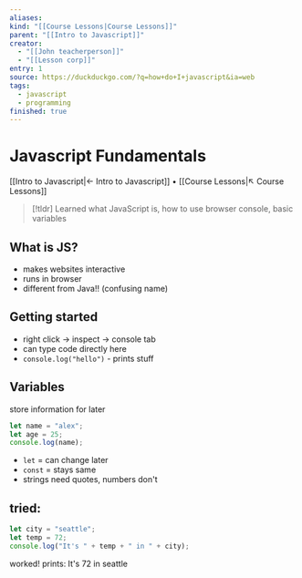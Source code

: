```yaml
---
aliases:
kind: "[[Course Lessons|Course Lessons]]"
parent: "[[Intro to Javascript]]"
creator:
  - "[[John teacherperson]]"
  - "[[Lesson corp]]"
entry: 1
source: https://duckduckgo.com/?q=how+do+I+javascript&ia=web
tags:
  - javascript
  - programming
finished: true
---
```

# Javascript Fundamentals
[[Intro to Javascript|← Intro to Javascript]] • [[Course Lessons|↖ Course Lessons]]

> [!tldr] 
>  Learned what JavaScript is, how to use browser console, basic variables
> 

## What is JS?

- makes websites interactive
- runs in browser
- different from Java!! (confusing name)

## Getting started

- right click → inspect → console tab
- can type code directly here
- `console.log("hello")` - prints stuff

## Variables

store information for later

```js
let name = "alex";
let age = 25;
console.log(name);
```

- `let` = can change later
- `const` = stays same
- strings need quotes, numbers don't

## tried:

```js
let city = "seattle";
let temp = 72;
console.log("It's " + temp + " in " + city);
```

worked! prints: It's 72 in seattle
